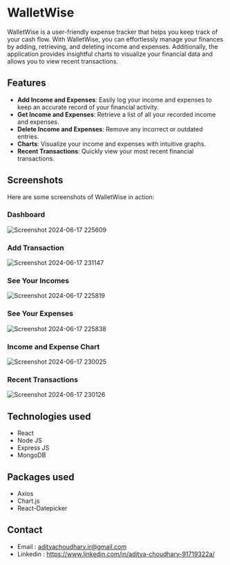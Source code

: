 # WalletWise

WalletWise is a user-friendly expense tracker that helps you keep track of your cash flow. With WalletWise, you can effortlessly manage your finances by adding, retrieving, and deleting income and expenses. Additionally, the application provides insightful charts to visualize your financial data and allows you to view recent transactions.

## Features

- **Add Income and Expenses**: Easily log your income and expenses to keep an accurate record of your financial activity.
- **Get Income and Expenses**: Retrieve a list of all your recorded income and expenses.
- **Delete Income and Expenses**: Remove any incorrect or outdated entries.
- **Charts**: Visualize your income and expenses with intuitive graphs.
- **Recent Transactions**: Quickly view your most recent financial transactions.

## Screenshots

Here are some screenshots of WalletWise in action:

### Dashboard
![Screenshot 2024-06-17 225609](https://github.com/adiitya24/WalletWise/assets/124274939/9f155665-a49b-4e9e-99c2-d267788bcdb0)


### Add Transaction
![Screenshot 2024-06-17 231147](https://github.com/adiitya24/WalletWise/assets/124274939/8ef5121a-60e7-4fef-a1a4-bbd932adb277)

### See Your Incomes
![Screenshot 2024-06-17 225819](https://github.com/adiitya24/WalletWise/assets/124274939/e76de691-1c7d-4e34-9888-97aaea370052)


### See Your Expenses
![Screenshot 2024-06-17 225838](https://github.com/adiitya24/WalletWise/assets/124274939/0cdba4af-cab0-43fd-83a4-631e10712735)

### Income and Expense Chart
![Screenshot 2024-06-17 230025](https://github.com/adiitya24/WalletWise/assets/124274939/458d68cd-e44d-4406-bd28-eb4411c18836)


### Recent Transactions
![Screenshot 2024-06-17 230126](https://github.com/adiitya24/WalletWise/assets/124274939/76237299-d5ef-48a1-b7af-4fad0333f333)

## Technologies used
- React
- Node JS
- Express JS
- MongoDB

## Packages used
- Axios
- Chart.js
- React-Datepicker

## Contact
- Email : adityachoudhary.ir@gmail.com
- Linkedin : https://www.linkedin.com/in/aditya-choudhary-91719322a/
  
